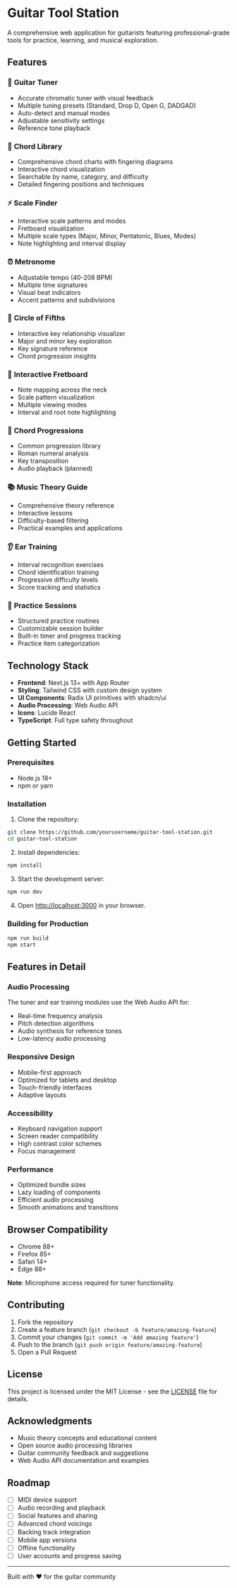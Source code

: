 # Guitar Tool Station

A comprehensive web application for guitarists featuring professional-grade tools for practice, learning, and musical exploration.

## Features

### 🎯 **Guitar Tuner**
- Accurate chromatic tuner with visual feedback
- Multiple tuning presets (Standard, Drop D, Open G, DADGAD)
- Auto-detect and manual modes
- Adjustable sensitivity settings
- Reference tone playback

### 🎵 **Chord Library**
- Comprehensive chord charts with fingering diagrams
- Interactive chord visualization
- Searchable by name, category, and difficulty
- Detailed fingering positions and techniques

### ⚡ **Scale Finder**
- Interactive scale patterns and modes
- Fretboard visualization
- Multiple scale types (Major, Minor, Pentatonic, Blues, Modes)
- Note highlighting and interval display

### ⏰ **Metronome**
- Adjustable tempo (40-208 BPM)
- Multiple time signatures
- Visual beat indicators
- Accent patterns and subdivisions

### 🧭 **Circle of Fifths**
- Interactive key relationship visualizer
- Major and minor key exploration
- Key signature reference
- Chord progression insights

### 🎸 **Interactive Fretboard**
- Note mapping across the neck
- Scale pattern visualization
- Multiple viewing modes
- Interval and root note highlighting

### 🎼 **Chord Progressions**
- Common progression library
- Roman numeral analysis
- Key transposition
- Audio playback (planned)

### 📚 **Music Theory Guide**
- Comprehensive theory reference
- Interactive lessons
- Difficulty-based filtering
- Practical examples and applications

### 👂 **Ear Training**
- Interval recognition exercises
- Chord identification training
- Progressive difficulty levels
- Score tracking and statistics

### 🎯 **Practice Sessions**
- Structured practice routines
- Customizable session builder
- Built-in timer and progress tracking
- Practice item categorization

## Technology Stack

- **Frontend**: Next.js 13+ with App Router
- **Styling**: Tailwind CSS with custom design system
- **UI Components**: Radix UI primitives with shadcn/ui
- **Audio Processing**: Web Audio API
- **Icons**: Lucide React
- **TypeScript**: Full type safety throughout

## Getting Started

### Prerequisites
- Node.js 18+ 
- npm or yarn

### Installation

1. Clone the repository:
```bash
git clone https://github.com/yourusername/guitar-tool-station.git
cd guitar-tool-station
```

2. Install dependencies:
```bash
npm install
```

3. Start the development server:
```bash
npm run dev
```

4. Open [http://localhost:3000](http://localhost:3000) in your browser.

### Building for Production

```bash
npm run build
npm start
```

## Features in Detail

### Audio Processing
The tuner and ear training modules use the Web Audio API for:
- Real-time frequency analysis
- Pitch detection algorithms
- Audio synthesis for reference tones
- Low-latency audio processing

### Responsive Design
- Mobile-first approach
- Optimized for tablets and desktop
- Touch-friendly interfaces
- Adaptive layouts

### Accessibility
- Keyboard navigation support
- Screen reader compatibility
- High contrast color schemes
- Focus management

### Performance
- Optimized bundle sizes
- Lazy loading of components
- Efficient audio processing
- Smooth animations and transitions

## Browser Compatibility

- Chrome 88+
- Firefox 85+
- Safari 14+
- Edge 88+

**Note**: Microphone access required for tuner functionality.

## Contributing

1. Fork the repository
2. Create a feature branch (`git checkout -b feature/amazing-feature`)
3. Commit your changes (`git commit -m 'Add amazing feature'`)
4. Push to the branch (`git push origin feature/amazing-feature`)
5. Open a Pull Request

## License

This project is licensed under the MIT License - see the [LICENSE](LICENSE) file for details.

## Acknowledgments

- Music theory concepts and educational content
- Open source audio processing libraries
- Guitar community feedback and suggestions
- Web Audio API documentation and examples

## Roadmap

- [ ] MIDI device support
- [ ] Audio recording and playback
- [ ] Social features and sharing
- [ ] Advanced chord voicings
- [ ] Backing track integration
- [ ] Mobile app versions
- [ ] Offline functionality
- [ ] User accounts and progress saving

---

Built with ❤️ for the guitar community